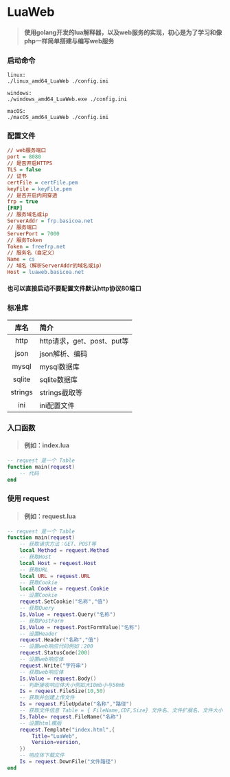 # LuaWeb
>#### 使用golang开发的lua解释器，以及web服务的实现，初心是为了学习和像php一样简单搭建与编写web服务

### 启动命令
```shell
linux: 
./linux_amd64_LuaWeb ./config.ini

windows: 
./windows_amd64_LuaWeb.exe ./config.ini

macOS: 
./macOS_amd64_LuaWeb ./config.ini
```

### 配置文件
```ini
// web服务端口
port = 8080
// 是否开启HTTPS
TLS = false
// 证书
certFile = certFile.pem
keyFile = keyFile.pem
// 是否开启内网穿透
frp = true
[FRP]
// 服务域名或ip
ServerAddr = frp.basicoa.net
// 服务端口
ServerPort = 7000
// 服务Token
Token = freefrp.net
// 服务名（自定义）
Name = cs
// 域名（解析ServerAddr的域名或ip）
Host = luaweb.basicoa.net
```

#### 也可以直接启动不要配置文件默认http协议80端口

### 标准库
|   库名    | 简介                   |
|:-------:|:---------------------|
|  http   | http请求，get、post、put等 |
|  json   | json解析、编码            |
|  mysql  | mysql数据库             |
| sqlite  | sqlite数据库            |
| strings | strings截取等           |
|   ini   | ini配置文件              |
### 入口函数
>#### 例如：index.lua
```lua
-- request 是一个 Table
function main(request)
    -- 代码
end
```
### 使用 request
>#### 例如：request.lua
```lua
-- request 是一个 Table
function main(request)
    -- 获取请求方法：GET、POST等
    local Method = request.Method
    -- 获取Host
    local Host = request.Host
    -- 获取URL
    local URL = request.URL
    -- 获取Cookie
    local Cookie = request.Cookie
    -- 设置Cookie
    request.SetCookie("名称","值")
    -- 获取Query
    Is,Value = request.Query("名称")
    -- 获取PostForm
    Is,Value = request.PostFormValue("名称")
    -- 设置Header
    request.Header("名称","值")
    -- 设置web响应代码例如：200
    request.StatusCode(200)
    -- 设置web响应体
    request.Write("字符串")
    -- 获取web响应体
    Is,Value = request.Body()
    -- 判断接收响应体大小例如大10mb小与50mb
    Is = request.FileSize(10,50)
    -- 获取并创建上传文件
    Is = request.FileUpdate("名称","路径")
    -- 获取文件信息 Table = { FileName,CDF,Size} 文件名、文件扩展名、文件大小
    Is,Table= request.FileName("名称")
    -- 设置html模版
    request.Template("index.html",{
        Title="LuaWeb",
        Version=version,
    })
    -- 响应体下载文件
    Is = request.DownFile("文件路径")
end
```

